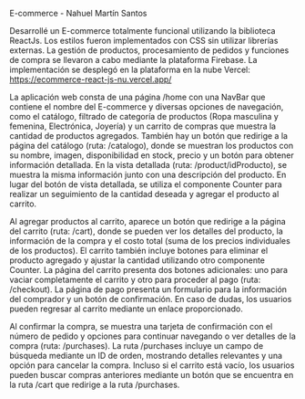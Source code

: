 E-commerce - Nahuel Martín Santos

Desarrollé un E-commerce totalmente funcional utilizando la biblioteca ReactJs. Los estilos fueron implementados con CSS sin utilizar librerías externas. La gestión de productos, procesamiento de pedidos y funciones de compra se llevaron a cabo mediante la plataforma Firebase. La implementación se desplegó en la plataforma en la nube Vercel: https://ecommerce-react-js-nu.vercel.app/ 

La aplicación web consta de una página /home con una NavBar que contiene el nombre del E-commerce y diversas opciones de navegación, como el catálogo, filtrado de categoría de productos (Ropa masculina y femenina, Electrónica, Joyería) y un carrito de compras que muestra la cantidad de productos agregados. También hay un botón que redirige a la página del catálogo (ruta: /catalogo), donde se muestran los productos con su nombre, imagen, disponibilidad en stock, precio y un botón para obtener información detallada. En la vista detallada (ruta: /product/idProducto), se muestra la misma información junto con una descripción del producto. En lugar del botón de vista detallada, se utiliza el componente Counter para realizar un seguimiento de la cantidad deseada y agregar el producto al carrito.

Al agregar productos al carrito, aparece un botón que redirige a la página del carrito (ruta: /cart), donde se pueden ver los detalles del producto, la información de la compra y el costo total (suma de los precios individuales de los productos). El carrito también incluye botones para eliminar el producto agregado y ajustar la cantidad utilizando otro componente Counter. La página del carrito presenta dos botones adicionales: uno para vaciar completamente el carrito y otro para proceder al pago (ruta: /checkout). La página de pago presenta un formulario para la información del comprador y un botón de confirmación. En caso de dudas, los usuarios pueden regresar al carrito mediante un enlace proporcionado.

Al confirmar la compra, se muestra una tarjeta de confirmación con el número de pedido y opciones para continuar navegando o ver detalles de la compra (ruta: /purchases). La ruta /purchases incluye un campo de búsqueda mediante un ID de orden, mostrando detalles relevantes y una opción para cancelar la compra. Incluso si el carrito está vacío, los usuarios pueden buscar compras anteriores mediante un botón que  se encuentra en la ruta /cart que redirige a la ruta /purchases.

